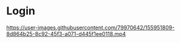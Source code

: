 # Login

https://user-images.githubusercontent.com/79970642/155951809-8d864b25-8c92-45f3-a071-d445f1ee0118.mp4

